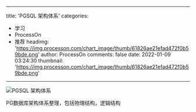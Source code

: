 
---
title: 'PGSQL 架构体系'
categories: 
 - 学习
 - ProcessOn
 - 推荐
headimg: 'https://img.processon.com/chart_image/thumb/61826ae21efad472f0b59bde.png'
author: ProcessOn
comments: false
date: 2022-01-09 03:24:30
thumbnail: 'https://img.processon.com/chart_image/thumb/61826ae21efad472f0b59bde.png'
---

<div>   
<img class="thumb" alt="PGSQL 架构体系" src="https://img.processon.com/chart_image/thumb/61826ae21efad472f0b59bde.png" referrerpolicy="no-referrer">
<p>PG数据库架构体系整理，包括物理结构，逻辑结构</p>  
</div>
            